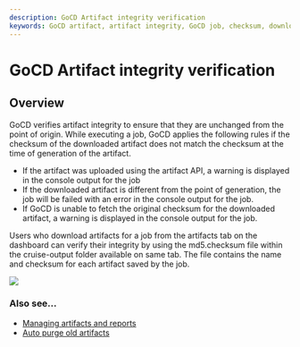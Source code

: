 ```yaml
---
description: GoCD Artifact integrity verification
keywords: GoCD artifact, artifact integrity, GoCD job, checksum, download artifact, artifact
---
```


# GoCD Artifact integrity verification

## Overview

GoCD verifies artifact integrity to ensure that they are unchanged from the point of origin. While executing a job, GoCD applies the following rules if the checksum of the downloaded artifact does not match the checksum at the time of generation of the artifact.

-   If the artifact was uploaded using the artifact API, a warning is displayed in the console output for the job
-   If the downloaded artifact is different from the point of generation, the job will be failed with an error in the console output for the job.
-   If GoCD is unable to fetch the original checksum for the downloaded artifact, a warning is displayed in the console output for the job.

Users who download artifacts for a job from the artifacts tab on the dashboard can verify their integrity by using the md5.checksum file within the cruise-output folder available on same tab. The file contains the name and checksum for each artifact saved by the job.

![](../images/md5_checksum.png)

### Also see...

-   [Managing artifacts and reports](../configuration/managing_artifacts_and_reports.html)
-   [Auto purge old artifacts](../configuration/delete_artifacts.html)
